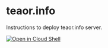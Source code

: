 # teaor.info

Instructions to deploy teaor.info server.

[![Open in Cloud Shell](http://gstatic.com/cloudssh/images/open-btn.svg)](https://console.cloud.google.com/cloudshell/open?git_repo=https%3A%2F%2Fgithub.com%2FZotyaNET%2Fteaorinfo-gcp&page=editor)
